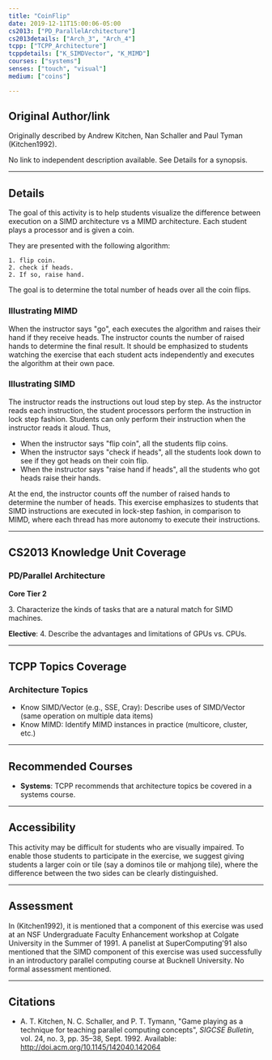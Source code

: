 ```yaml
---
title: "CoinFlip"
date: 2019-12-11T15:00:06-05:00
cs2013: ["PD_ParallelArchitecture"]
cs2013details: ["Arch_3", "Arch_4"]
tcpp: ["TCPP_Architecture"]
tcppdetails: ["K_SIMDVector", "K_MIMD"]
courses: ["systems"]
senses: ["touch", "visual"]
medium: ["coins"]

---
```


## Original Author/link

Originally described by Andrew Kitchen, Nan Schaller and Paul Tyman (Kitchen1992).

No link to independent description available. See Details for a synopsis.

---

## Details
The goal of this activity is to help students visualize the difference between execution on a SIMD architecture vs a MIMD architecture. Each student plays a processor and is given a coin. 

They are presented with the following algorithm:

```text
1. flip coin.
2. check if heads.
2. If so, raise hand.
```

The goal is to determine the total number of heads over all the coin flips.

### Illustrating MIMD

When the instructor says "go", each executes the algorithm and raises their hand if they receive heads. The instructor counts the number of raised hands to determine the final result.  It should be emphasized to students watching the exercise that each student acts independently and executes the algorithm at their own pace. 


### Illustrating SIMD

The instructor reads the instructions out loud step by step. As the instructor reads each instruction, the student processors perform the instruction in lock step fashion. Students can only perform their instruction when the instructor reads it aloud. Thus,

* When the instructor says "flip coin", all the students flip coins.
* When the instructor says "check if heads", all the students look down to see if they got heads on their coin flip.
* When the instructor says "raise hand if heads", all the students who got heads raise their hands.

At the end, the instructor counts off the number of raised hands to determine the number of heads. This exercise emphasizes to students that SIMD instructions are executed in lock-step fashion, in comparison 
to MIMD, where each thread has more autonomy to execute their instructions.


---

## CS2013 Knowledge Unit Coverage

### PD/Parallel Architecture

**Core Tier 2**

3\. Characterize the kinds of tasks that are a natural match for SIMD machines.

**Elective**:
4\. Describe the advantages and limitations of GPUs vs. CPUs.

---

## TCPP Topics Coverage

### Architecture Topics

* Know SIMD/Vector (e.g., SSE, Cray): Describe uses of SIMD/Vector (same operation on multiple data items) 
* Know MIMD: Identify MIMD instances in practice (multicore, cluster, etc.)

---

## Recommended Courses

* **Systems**: TCPP recommends that architecture topics be covered in a systems course.

---

## Accessibility

This activity may be difficult for students who are visually impaired. To enable those students to participate in the exercise, we suggest giving students a larger coin or tile (say a dominos tile or mahjong tile), where the difference between the two sides can be clearly distinguished. 

---


## Assessment 

In  (Kitchen1992), it is mentioned that a component of this exercise was used at an NSF Undergraduate Faculty Enhancement workshop at Colgate University in the Summer of 1991. A panelist at SuperComputing'91 also mentioned that the SIMD component of this exercise was used successfully in an introductory parallel computing course at Bucknell University. No formal assessment mentioned.

---

## Citations

* A. T. Kitchen, N. C. Schaller, and P. T. Tymann, "Game playing as a technique for teaching parallel computing concepts", _SIGCSE Bulletin_, vol. 24, no. 3, pp. 35–38, Sept. 1992.
  Available: http://doi.acm.org/10.1145/142040.142064